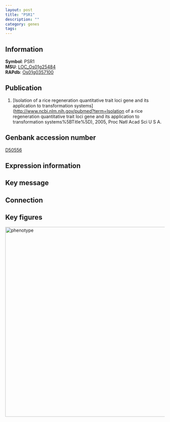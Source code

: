 ```yaml
---
layout: post
title: "PSR1"
description: ""
category: genes
tags: 
---
```


## Information
__Symbol__: PSR1  
__MSU__: [LOC_Os01g25484](http://rice.plantbiology.msu.edu/cgi-bin/ORF_infopage.cgi?orf=LOC_Os01g25484)  
__RAPdb__: [Os01g0357100](http://rapdb.dna.affrc.go.jp/viewer/gbrowse_details/irgsp1?name=Os01g0357100)  

## Publication
1. [Isolation of a rice regeneration quantitative trait loci gene and its application to transformation systems](http://www.ncbi.nlm.nih.gov/pubmed?term=Isolation of a rice regeneration quantitative trait loci gene and its application to transformation systems%5BTitle%5D), 2005, Proc Natl Acad Sci U S A.

## Genbank accession number
[D50556](http://www.ncbi.nlm.nih.gov/nuccore/D50556)  

## Expression information

## Key message

## Connection

## Key figures
<img src="http://ricencode.github.io/images/PSR1.pheno.png" alt="phenotype"  style="width: 600px;"/>



